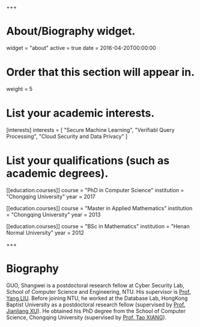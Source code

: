+++
# About/Biography widget.
widget = "about"
active = true
date = 2016-04-20T00:00:00

# Order that this section will appear in.
weight = 5

# List your academic interests.
[interests]
  interests = [
    "Secure Machine Learning",
    "Verifiabl Query Processing",
    "Cloud Security and Data Privacy"
  ]

# List your qualifications (such as academic degrees).
[[education.courses]]
  course = "PhD in Computer Science"
  institution = "Chongqing University"
  year = 2017

[[education.courses]]
  course = "Master in Applied Mathematics"
  institution = "Chongqing University"
  year = 2013

[[education.courses]]
  course = "BSc in Mathematics"
  institution = "Henan Normal University"
  year = 2012
 
+++

# Biography

GUO, Shangwei is a postdoctoral research fellow at Cyber Security Lab, School of Computer Science and Engineering, NTU. His supervisor is [Prof. Yang LIU](http://www.ntu.edu.sg/home/yangliu/). Before joining NTU, he worked at the Database Lab, HongKong Baptist University as a postdoctoral research fellow (supervised by [Prof. Jianliang XU](http://www.comp.hkbu.edu.hk/~xujl/)). He obtained his PhD degree from the School of Computer Science, Chongqing University (supervised by [Prof. Tao XIANG](http://www.cs.cqu.edu.cn/info/1140/1746.htm)).
